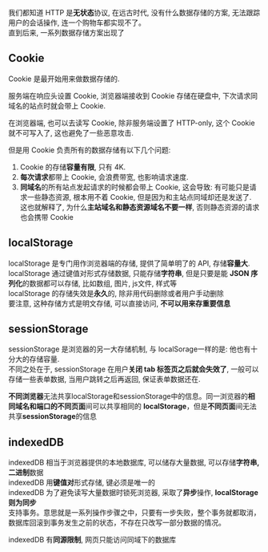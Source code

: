 我们都知道 HTTP 是**无状态**协议, 在远古时代, 没有什么数据存储的方案, 无法跟踪用户的会话操作, 连一个购物车都实现不了。<br>
直到后来, 一系列数据存储方案出现了
## Cookie
Cookie 是最开始用来做数据存储的.<br>

服务端在响应头设置 Cookie, 浏览器端接收到 Cookie 存储在硬盘中, 下次请求同域名的站点时就会带上 Cookie.<br>

在浏览器端, 也可以去读写 Cookie, 除非服务端设置了 HTTP-only, 这个 Cookie 就不可写入了, 这也避免了一些恶意攻击.<br>

但是用 Cookie 负责所有的数据存储有以下几个问题: <br>
1. Cookie 的存储**容量有限**, 只有 4K.<br>
2. **每次请求**都带上 Cookie, 会浪费带宽, 也影响请求速度.<br>
3. **同域名**的所有站点发起请求的时候都会带上 Cookie, 这会导致: 有可能只是请求一些静态资源, 根本用不着 Cookie, 但是因为和主站点同域却还是发送了.<br>
这也就解释了, 为什么**主站域名和静态资源域名不要一样**, 否则静态资源的请求也会携带 Cookie

## localStorage
localStorage 是专门用作浏览器端的存储, 提供了简单明了的 API, 存储**容量大**.<br>
localStorage 通过键值对形式存储数据, 只能存储**字符串**, 但是只要是能 **JSON 序列化**的数据都可以存储, 比如数组, 图片, js文件, 样式等<br>
localStorage 的存储失效是**永久**的, 除非用代码删除或者用户手动删除<br>
要注意, 这种存储方式是明文存储, 可以直接访问, **不可以用来存重要信息**<br>

## sessionStorage
sessionStorage 是浏览器的另一大存储机制, 与 localSorage一样的是: 他也有十分大的存储容量.<br>
不同之处在于, sessionStorage 在用户**关闭 tab 标签页之后就会失效了**, 一般可以存储一些表单数据, 当用户跳转之后再返回, 保证表单数据还在.<br>

**不同浏览器**无法共享localStorage和sessionStorage中的信息。同一浏览器的**相同域名和端口的不同页面**间可以共享相同的 **localStorage**，但是**不同页面**间无法共享**sessionStorage**的信息

## indexedDB
indexedDB 相当于浏览器提供的本地数据库, 可以储存大量数据, 可以存储**字符串, 二进制**数据<br>
indexedDB 用**键值对**形式存储, 键必须是唯一的<br>
indexedDB 为了避免读写大量数据时锁死浏览器, 采取了**异步**操作, **localStorage 则为同步**<br>
支持事务。意思就是一系列操作步骤之中，只要有一步失败，整个事务就都取消，数据库回滚到事务发生之前的状态，不存在只改写一部分数据的情况。<br>

indexedDB 有**同源限制**, 网页只能访问同域下的数据库

